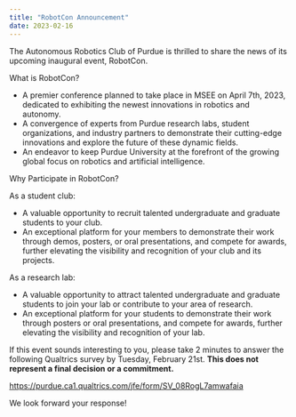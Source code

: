 ```yaml
---
title: "RobotCon Announcement"
date: 2023-02-16
---
```


The Autonomous Robotics Club of Purdue is thrilled to share the news of its upcoming inaugural event, RobotCon.
 
What is RobotCon?
- A premier conference planned to take place in MSEE on April 7th, 2023, dedicated to exhibiting the newest innovations in robotics and autonomy.
- A convergence of experts from Purdue research labs, student organizations, and industry partners to demonstrate their cutting-edge innovations and explore the future of these dynamic fields.
- An endeavor to keep Purdue University at the forefront of the growing global focus on robotics and artificial intelligence.
 
Why Participate in RobotCon?

As a student club:
- A valuable opportunity to recruit talented undergraduate and graduate students to your club.
- An exceptional platform for your members to demonstrate their work through demos, posters, or oral presentations, and compete for awards, further elevating the visibility and recognition of your club and its projects.

As a research lab:
- A valuable opportunity to attract talented undergraduate and graduate students to join your lab or contribute to your area of research.
- An exceptional platform for your students to demonstrate their work through posters or oral presentations, and compete for awards, further elevating the visibility and recognition of your lab.
 
If this event sounds interesting to you, please take 2 minutes to answer the following Qualtrics survey by Tuesday, February 21st. **This does not represent a final decision or a commitment.**
 
https://purdue.ca1.qualtrics.com/jfe/form/SV_08RogL7amwafaia
 
We look forward your response!
